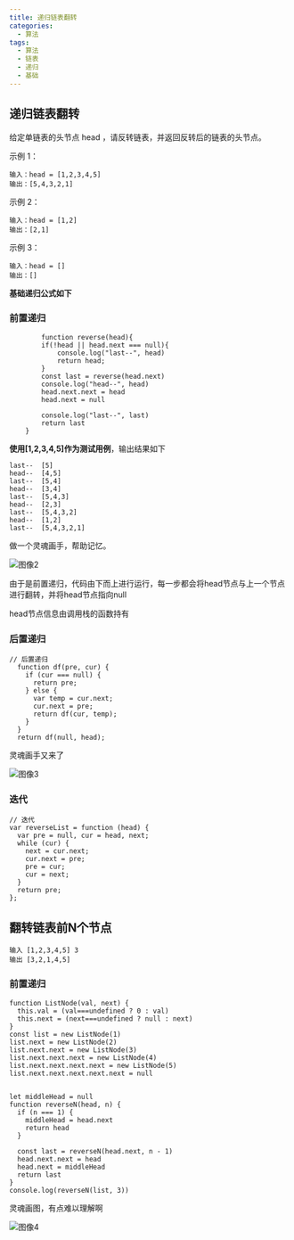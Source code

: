 ```yaml
---
title: 递归链表翻转
categories: 
  - 算法
tags: 
  - 算法
  - 链表
  - 递归
  - 基础
---
```


## 递归链表翻转
给定单链表的头节点 head ，请反转链表，并返回反转后的链表的头节点。

示例 1：

```
输入：head = [1,2,3,4,5]
输出：[5,4,3,2,1]
```

示例 2：

```
输入：head = [1,2]
输出：[2,1]
```

示例 3：

```
输入：head = []
输出：[]
```

**基础递归公式如下**

### 前置递归

```
		function reverse(head){
        if(!head || head.next === null){
            console.log("last--", head)
            return head;
        }
        const last = reverse(head.next)
        console.log("head--", head)
        head.next.next = head
        head.next = null
        
        console.log("last--", last)
        return last
    }
```

**使用[1,2,3,4,5]作为测试用例**，输出结果如下

```
last--  [5]
head--  [4,5]
last--  [5,4]
head--  [3,4]
last--  [5,4,3]
head--  [2,3]
last--  [5,4,3,2]
head--  [1,2]
last--  [5,4,3,2,1]
```

做一个灵魂画手，帮助记忆。

![图像2](递归链表翻转/图像2.jpeg)

由于是前置递归，代码由下而上进行运行，每一步都会将head节点与上一个节点进行翻转，并将head节点指向null

head节点信息由调用栈的函数持有

### 后置递归

```
// 后置递归
  function df(pre, cur) {
    if (cur === null) {
      return pre;
    } else {
      var temp = cur.next;
      cur.next = pre;
      return df(cur, temp);
    }
  }
  return df(null, head);
```

灵魂画手又来了

![图像3](递归链表翻转/图像3.jpeg)

### 迭代

```
// 迭代
var reverseList = function (head) {
  var pre = null, cur = head, next;
  while (cur) {
    next = cur.next;
    cur.next = pre;
    pre = cur;
    cur = next;
  }
  return pre;
};
```

## 翻转链表前N个节点

```
输入 [1,2,3,4,5] 3
输出 [3,2,1,4,5]
```

### 前置递归

```
function ListNode(val, next) {
  this.val = (val===undefined ? 0 : val)
  this.next = (next===undefined ? null : next)
}
const list = new ListNode(1)
list.next = new ListNode(2)
list.next.next = new ListNode(3)
list.next.next.next = new ListNode(4)
list.next.next.next.next = new ListNode(5)
list.next.next.next.next.next = null


let middleHead = null
function reverseN(head, n) {
  if (n === 1) {
    middleHead = head.next 
    return head
  }
  
  const last = reverseN(head.next, n - 1)
  head.next.next = head
  head.next = middleHead
  return last
}
console.log(reverseN(list, 3))
```

灵魂画图，有点难以理解啊

![图像4](递归链表翻转/图像4.jpeg)
